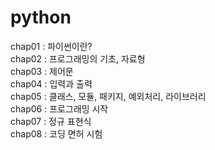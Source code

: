# python   
   
chap01 : 파이썬이란?   
chap02 : 프로그래밍의 기초, 자료형   
chap03 : 제어문   
chap04 : 입력과 출력   
chap05 : 클래스, 모듈, 패키지, 예외처리, 라이브러리   
chap06 : 프로그래밍 시작   
chap07 : 정규 표현식   
chap08 : 코딩 면허 시험      

